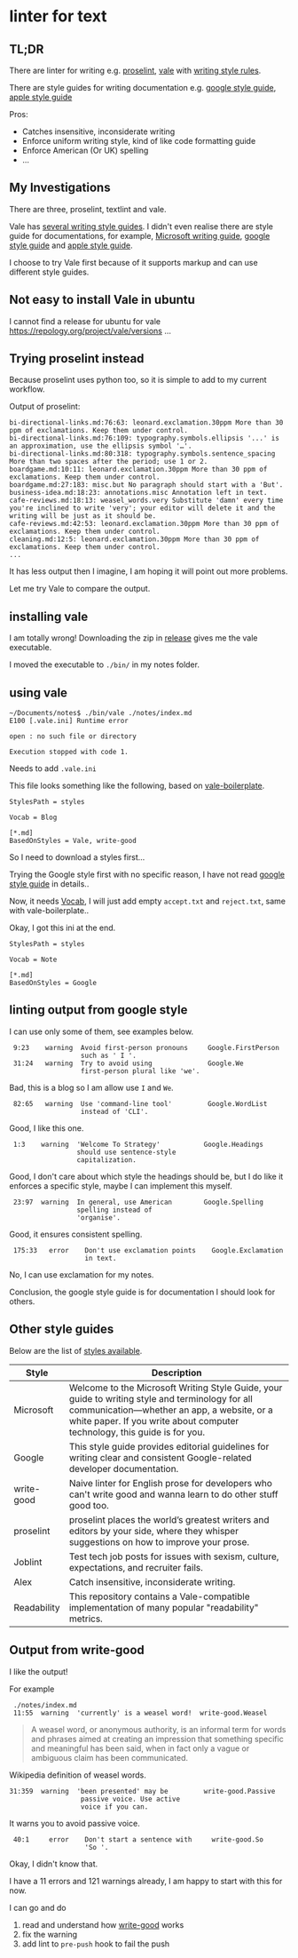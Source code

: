 # linter for text

## TL;DR

There are linter for writing e.g. [proselint](https://github.com/amperser/proselint), [vale](https://github.com/errata-ai/vale) with [writing style rules](https://github.com/errata-ai/styles).

There are style guides for writing documentation e.g. [google style guide](https://developers.google.com/style/), [apple style guide](https://help.apple.com/applestyleguide/)

Pros:

- Catches insensitive, inconsiderate writing
- Enforce uniform writing style, kind of like code formatting guide
- Enforce American (Or UK) spelling
- ...


## My Investigations

There are three, proselint, textlint and vale.

Vale has [several writing style guides](https://github.com/errata-ai/styles#available-styles). I didn't even realise there are style guide for documentations, for example, [Microsoft writing guide](https://docs.microsoft.com/en-us/style-guide/welcome/), [google style guide](https://developers.google.com/style) and [apple style guide](https://help.apple.com/applestyleguide/#/apsg1eef9171).

I choose to try Vale first because of it supports markup and can use different style guides.

## Not easy to install Vale in ubuntu

I cannot find a release for ubuntu for vale https://repology.org/project/vale/versions ...

## Trying proselint instead

Because proselint uses python too, so it is simple to add to my current workflow.

Output of proselint:

```
bi-directional-links.md:76:63: leonard.exclamation.30ppm More than 30 ppm of exclamations. Keep them under control.
bi-directional-links.md:76:109: typography.symbols.ellipsis '...' is an approximation, use the ellipsis symbol '…'.
bi-directional-links.md:80:318: typography.symbols.sentence_spacing More than two spaces after the period; use 1 or 2.
boardgame.md:10:11: leonard.exclamation.30ppm More than 30 ppm of exclamations. Keep them under control.
boardgame.md:27:183: misc.but No paragraph should start with a 'But'.
business-idea.md:18:23: annotations.misc Annotation left in text.
cafe-reviews.md:18:13: weasel_words.very Substitute 'damn' every time you're inclined to write 'very'; your editor will delete it and the writing will be just as it should be.
cafe-reviews.md:42:53: leonard.exclamation.30ppm More than 30 ppm of exclamations. Keep them under control.
cleaning.md:12:5: leonard.exclamation.30ppm More than 30 ppm of exclamations. Keep them under control.
...

```

It has less output then I imagine, I am hoping it will point out more problems.

Let me try Vale to compare the output.


## installing vale

I am totally wrong! Downloading the zip in [release](https://github.com/errata-ai/vale/releases) gives me the vale executable.

I moved the executable to `./bin/` in my notes folder.

## using vale

```
~/Documents/notes$ ./bin/vale ./notes/index.md
E100 [.vale.ini] Runtime error

open : no such file or directory

Execution stopped with code 1.
```

Needs to add `.vale.ini`

This file looks something like the following, based on [vale-boilerplate](https://github.com/errata-ai/vale-boilerplate/blob/master/.vale.ini).

```
StylesPath = styles

Vocab = Blog

[*.md]
BasedOnStyles = Vale, write-good
```

So I need to download a styles first...

Trying the Google style first with no specific reason, I have not read [google style guide](https://developers.google.com/style/highlights) in details..

Now, it needs [Vocab](https://docs.errata.ai/vale/cli#vocab), I will just add empty `accept.txt` and `reject.txt`, same with vale-boilerplate..


Okay, I got this ini at the end.

```
StylesPath = styles

Vocab = Note

[*.md]
BasedOnStyles = Google
```

## linting output from google style

I can use only some of them, see examples below.


```
 9:23    warning  Avoid first-person pronouns     Google.FirstPerson
                  such as ' I '.
 31:24   warning  Try to avoid using              Google.We
                  first-person plural like 'we'.
```

Bad, this is a blog so I am allow use `I` and `We`.

```
 82:65   warning  Use 'command-line tool'         Google.WordList
                  instead of 'CLI'.
```

Good, I like this one.

```
 1:3    warning  'Welcome To Strategy'           Google.Headings
                 should use sentence-style
                 capitalization.
```

Good, I don't care about which style the headings should be, but I do like it enforces a specific style, maybe I can implement this myself.

```
 23:97  warning  In general, use American        Google.Spelling
                 spelling instead of
                 'organise'.
```

Good, it ensures consistent spelling.

```
 175:33   error    Don't use exclamation points    Google.Exclamation
                   in text.
```

No, I can use exclamation for my notes.

Conclusion, the google style guide is for documentation I should look for others.

## Other style guides

Below are the list of [styles available](https://github.com/errata-ai/styles).


| Style | Description |
| ------------- | ------------- |
| Microsoft| Welcome to the Microsoft Writing Style Guide, your guide to writing style and terminology for all communication—whether an app, a website, or a white paper. If you write about computer technology, this guide is for you. |
| Google | This style guide provides editorial guidelines for writing clear and consistent Google-related developer documentation. |
| write-good |  Naive linter for English prose for developers who can't write good and wanna learn to do other stuff good too.|
| proselint | proselint places the world’s greatest writers and editors by your side, where they whisper suggestions on how to improve your prose. |
| Joblint |  Test tech job posts for issues with sexism, culture, expectations, and recruiter fails.|
| Alex | Catch insensitive, inconsiderate writing. |
| Readability |This repository contains a Vale-compatible implementation of many popular "readability" metrics. |

## Output from write-good

I like the output!

For example

```
 ./notes/index.md
 11:55  warning  'currently' is a weasel word!  write-good.Weasel
```

> A weasel word, or anonymous authority, is an informal term for words and phrases aimed at creating an impression that something specific and meaningful has been said, when in fact only a vague or ambiguous claim has been communicated.

Wikipedia definition of weasel words.

```
31:359  warning  'been presented' may be         write-good.Passive
                  passive voice. Use active
                  voice if you can.
```

It warns you to avoid passive voice.

```
 40:1     error    Don't start a sentence with     write-good.So
                   'So '.
```

Okay, I didn't know that.

I have a 11 errors and 121 warnings already, I am happy to start with this for now.

I can go and do

1. read and understand how [write-good](https://github.com/btford/write-good) works
1. fix the warning
1. add lint to `pre-push` hook to fail the push
